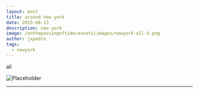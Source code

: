 ```yaml
---
layout: post
title: around new york
date: 2015-08-13
description: new york
image: /onthepassingoftime/assets/images/newyork-all-h.png
author: jxpedro
tags: 
  - newyork
---
```

<p >all</p>

![Placeholder](/onthepassingoftime/assets/images/newyork-all.png)

<p></p>

<hr/>
